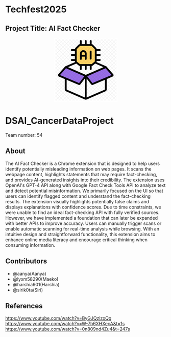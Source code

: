 # Techfest2025
## Project Title: AI Fact Checker

<p align="center">
  <img src="https://github.com/sirik0ta/Techfest2025/blob/main/icon128.png" alt="AI Fact Checker Logo" width="200"/>
</p>

# DSAI_CancerDataProject
Team number: 54

## About
The AI Fact Checker is a Chrome extension that is designed to help users identify potentially misleading information on web pages. It scans the webpage content, highlights statements that may require fact-checking, and provides AI-generated insights into their credibility. The extension uses OpenAI's GPT-4 API along with Google Fact Check Tools API to analyze text and detect potential misinformation. We primarily focused on the UI so that users can identify flagged content and understand the fact-checking results. The extension visually highlights potentially false claims and displays explanations with confidence scores. Due to time constraints, we were unable to find an ideal fact-checking API with fully verified sources. However, we have implemented a foundation that can later be expanded with better APIs to improve accuracy. Users can manually trigger scans or enable automatic scanning for real-time analysis while browsing. With an intuitive design and straightforward functionality, this extension aims to enhance online media literacy and encourage critical thinking when consuming information.


## Contributors
* @aanya(Aanya)
* @lyxm58290(Maeko)
* @harshia901(Harshia)
* @sirik0ta(Siri)

## References
https://www.youtube.com/watch?v=ByGJQzlzxQg
https://www.youtube.com/watch?v=W-7h6XHXecA&t=1s
https://www.youtube.com/watch?v=0n809nd4Zu4&t=247s
